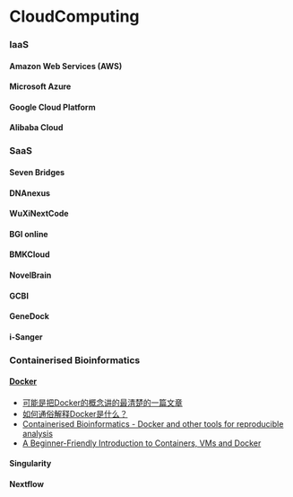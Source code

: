 # CloudComputing
    
### IaaS
#### Amazon Web Services (AWS)
#### Microsoft Azure
#### Google Cloud Platform
#### Alibaba Cloud
    

### SaaS
#### Seven Bridges
#### DNAnexus
#### WuXiNextCode
#### BGI online
#### BMKCloud
#### NovelBrain
#### GCBI
#### GeneDock
#### i-Sanger
    

### Containerised Bioinformatics
#### [Docker](https://docs.docker.com/)
* [可能是把Docker的概念讲的最清楚的一篇文章](https://juejin.im/post/5b260ec26fb9a00e8e4b031a)
* [如何通俗解释Docker是什么？](https://www.zhihu.com/question/28300645)
* [Containerised Bioinformatics - Docker and other tools for reproducible analysis](https://www.melbournebioinformatics.org.au/tutorials/tutorials/docker/media/#1)
* [A Beginner-Friendly Introduction to Containers, VMs and Docker](https://www.freecodecamp.org/news/a-beginner-friendly-introduction-to-containers-vms-and-docker-79a9e3e119b/)
#### Singularity
#### Nextflow
